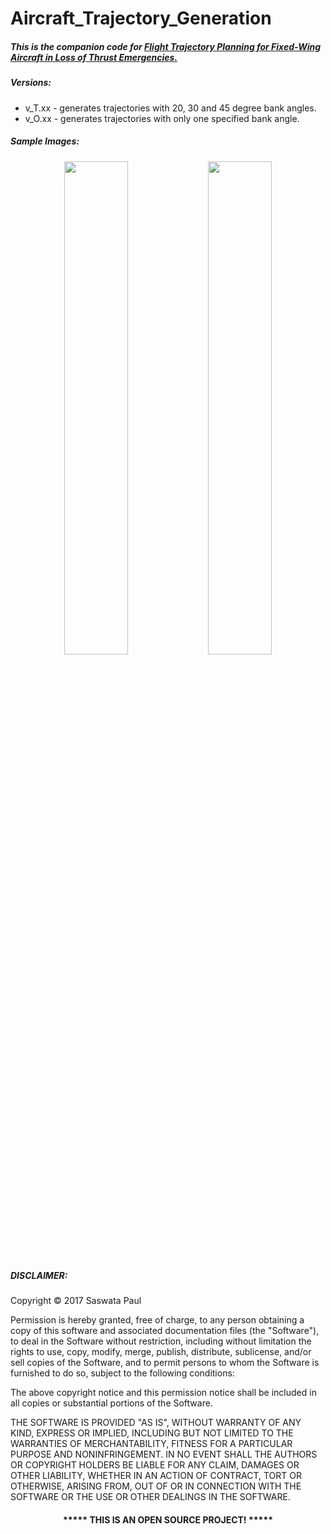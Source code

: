 # Aircraft_Trajectory_Generation 

##### This is the companion code for [Flight Trajectory Planning for Fixed-Wing Aircraft in Loss of Thrust Emergencies.](http://wcl.cs.rpi.edu/papers/trajectory_tech_report_oct_17.pdf "Research Paper")

##### Versions:
* v_T.xx - generates trajectories with 20, 30 and 45 degree bank angles.
* v_O.xx - generates trajectories with only one specified bank angle.

##### Sample Images:

<p align="middle">
  <img src="https://github.com/paulsaswata/Trajectory_Generation_No_Wind/blob/master/v_T1.0/src/Sample/parts2d.png" width="45%" />
  <img src="https://github.com/paulsaswata/Trajectory_Generation_No_Wind/blob/master/v_T1.0/src/Sample/parts3d.png" width="45%" /> 
</p>

##### DISCLAIMER: 
Copyright &copy; 2017 Saswata Paul

Permission is hereby granted, free of charge, to any person obtaining a copy
of this software and associated documentation files (the "Software"), to deal
in the Software without restriction, including without limitation the rights
to use, copy, modify, merge, publish, distribute, sublicense, and/or sell
copies of the Software, and to permit persons to whom the Software is
furnished to do so, subject to the following conditions:

The above copyright notice and this permission notice shall be included in all
copies or substantial portions of the Software.

THE SOFTWARE IS PROVIDED "AS IS", WITHOUT WARRANTY OF ANY KIND, EXPRESS OR
IMPLIED, INCLUDING BUT NOT LIMITED TO THE WARRANTIES OF MERCHANTABILITY,
FITNESS FOR A PARTICULAR PURPOSE AND NONINFRINGEMENT. IN NO EVENT SHALL THE
AUTHORS OR COPYRIGHT HOLDERS BE LIABLE FOR ANY CLAIM, DAMAGES OR OTHER
LIABILITY, WHETHER IN AN ACTION OF CONTRACT, TORT OR OTHERWISE, ARISING FROM,
OUT OF OR IN CONNECTION WITH THE SOFTWARE OR THE USE OR OTHER DEALINGS IN THE
SOFTWARE.
#### <p align="middle">***** THIS IS AN OPEN SOURCE PROJECT! *****</p>

